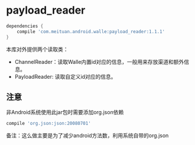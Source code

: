 # payload_reader

```groovy
dependencies {
    compile 'com.meituan.android.walle:payload_reader:1.1.1'
}
```

本库对外提供两个读取类：

- ChannelReader：读取Walle内置id对应的信息，一般用来存放渠道和额外信息。
- PayloadReader: 读取自定义id对应的信息。

## 注意
非Android系统使用此jar包时需要添加org.json依赖

```groovy
compile 'org.json:json:20080701'
```
备注：这么做主要是为了减少android方法数，利用系统自带的org.json
